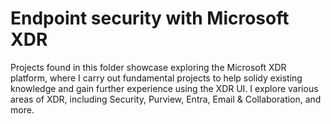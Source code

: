 # Endpoint security with Microsoft XDR

Projects found in this folder showcase exploring the Microsoft XDR platform, where I carry out fundamental projects to help solidy existing knowledge and gain further experience using the XDR UI. I explore various areas of XDR, including Security, Purview, Entra, Email & Collaboration, and more.
